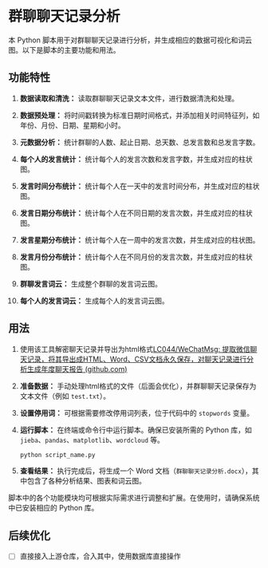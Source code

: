 # 群聊聊天记录分析

本 Python 脚本用于对群聊聊天记录进行分析，并生成相应的数据可视化和词云图。以下是脚本的主要功能和用法。

## 功能特性

1. **数据读取和清洗：** 读取群聊聊天记录文本文件，进行数据清洗和处理。

2. **数据预处理：** 将时间戳转换为标准日期时间格式，并添加相关时间特征列，如年份、月份、日期、星期和小时。

3. **元数据分析：** 统计群聊的人数、起止日期、总天数、总发言数和总发言字数。

4. **每个人的发言统计：** 统计每个人的发言次数和发言字数，并生成对应的柱状图。

5. **发言时间分布统计：** 统计每个人在一天中的发言时间分布，并生成对应的柱状图。

6. **发言日期分布统计：** 统计每个人在不同日期的发言次数，并生成对应的柱状图。

7. **发言星期分布统计：** 统计每个人在一周中的发言次数，并生成对应的柱状图。

8. **发言月份分布统计：** 统计每个人在不同月份的发言次数，并生成对应的柱状图。

9. **群聊发言词云：** 生成整个群聊的发言词云图。

10. **每个人的发言词云：** 生成每个人的发言词云图。

## 用法

1. 使用该工具解密聊天记录并导出为html格式[LC044/WeChatMsg: 提取微信聊天记录，将其导出成HTML、Word、CSV文档永久保存，对聊天记录进行分析生成年度聊天报告 (github.com)](https://github.com/LC044/WeChatMsg)

1. **准备数据：** 手动处理html格式的文件（后面会优化），并群聊聊天记录保存为文本文件（例如 `test.txt`）。

2. **设置停用词：** 可根据需要修改停用词列表，位于代码中的 `stopwords` 变量。

3. **运行脚本：** 在终端或命令行中运行脚本。确保已安装所需的 Python 库，如 `jieba`、`pandas`、`matplotlib`、`wordcloud` 等。

   ```bash
   python script_name.py
   ```

4. **查看结果：** 执行完成后，将生成一个 Word 文档（`群聊聊天记录分析.docx`），其中包含了各种分析结果、图表和词云图。

脚本中的各个功能模块均可根据实际需求进行调整和扩展。在使用时，请确保系统中已安装相应的 Python 库。



## 后续优化

- [ ] 直接接入上游仓库，合入其中，使用数据库直接操作


